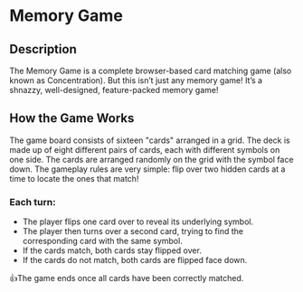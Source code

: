 # Memory Game
## Description
The Memory Game is a complete browser-based card matching game (also known as Concentration). But this isn’t just any memory game! It’s a shnazzy, well-designed, feature-packed memory game!
## How the Game Works
The game board consists of sixteen "cards" arranged in a grid. The deck is made up of eight different pairs of cards, each with different symbols on one side. The cards are arranged randomly on the grid with the symbol face down. The gameplay rules are very simple: flip over two hidden cards at a time to locate the ones that match!
### Each turn:
- The player flips one card over to reveal its underlying symbol.
- The player then turns over a second card, trying to find the corresponding card with the same symbol.
- If the cards match, both cards stay flipped over.
- If the cards do not match, both cards are flipped face down.

:+1:The game ends once all cards have been correctly matched.
